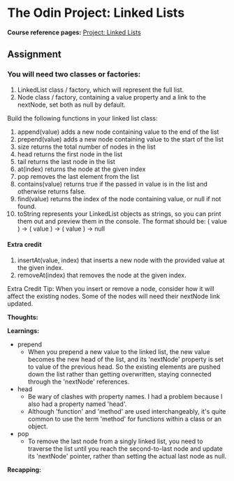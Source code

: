 # The Odin Project: Linked Lists

**Course reference pages:** 
[Project: Linked Lists](https://www.theodinproject.com/lessons/javascript-linked-lists)

## Assignment
### You will need two classes or factories:
1. LinkedList class / factory, which will represent the full list.
2. Node class / factory, containing a value property and a link to the nextNode, set both as null by default.

Build the following functions in your linked list class:

1. append(value) adds a new node containing value to the end of the list
2. prepend(value) adds a new node containing value to the start of the list
3. size returns the total number of nodes in the list
4. head returns the first node in the list
5. tail returns the last node in the list
6. at(index) returns the node at the given index
7. pop removes the last element from the list
8. contains(value) returns true if the passed in value is in the list and otherwise returns false.
9. find(value) returns the index of the node containing value, or null if not found.
10. toString represents your LinkedList objects as strings, so you can print them out and preview them in the console. The format should be: ( value ) -> ( value ) -> ( value ) -> null

#### Extra credit
1. insertAt(value, index) that inserts a new node with the provided value at the given index.
2. removeAt(index) that removes the node at the given index.

Extra Credit Tip: When you insert or remove a node, consider how it will affect the existing nodes. Some of the nodes will need their nextNode link updated.

**Thoughts:**

**Learnings:**
- prepend
  - When you prepend a new value to the linked list, the new value becomes the new head of the list, and its 'nextNode' property is set to value of the previous head. So the existing elements are pushed down the list rather than getting overwritten, staying connected through the 'nextNode' references.
- head
  - Be wary of clashes with property names. I had a problem because I also had a property named 'head'.
  - Although 'function' and 'method' are used interchangeably, it's quite common to use the term 'method' for functions within a class or an object.
- pop
  - To remove the last node from a singly linked list, you need to traverse the list until you reach the second-to-last node and update its 'nextNode' pointer, rather than setting the actual last node as null.

**Recapping:**
